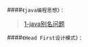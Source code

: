 
####`《java编程思想》：`
> [1-java别名问题](https://github.com/ZM-Fight/ReadingNotes/blob/master/%E6%8A%80%E6%9C%AF%E4%B9%A6%E7%B1%8D/%E3%80%8Ajava%E7%BC%96%E7%A8%8B%E6%80%9D%E6%83%B3%E3%80%8B/1%E3%80%81java%E5%88%AB%E5%90%8D%E9%97%AE%E9%A2%98.md)

####`《Head First设计模式》：`
